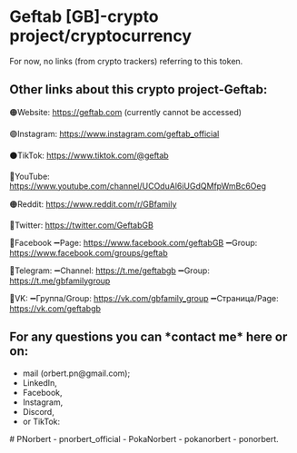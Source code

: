 # Geftab [GB]-crypto project/cryptocurrency
For now, no links (from crypto trackers) referring to this token.

<h2>Other links about this crypto project-Geftab:</h2>  

🟠Website: https://geftab.com 
(currently cannot be accessed)

🟣Instagram: https://www.instagram.com/geftab_official

⚫️TikTok: https://www.tiktok.com/@geftab

🔴YouTube: https://www.youtube.com/channel/UCOduAl6iUGdQMfpWmBc6Oeg

🟠Reddit: https://www.reddit.com/r/GBfamily

🔵Twitter: https://twitter.com/GeftabGB

🔵Facebook
➖Page: https://www.facebook.com/geftabGB
➖Group: https://www.facebook.com/groups/geftab

🔵Telegram:
➖Channel: https://t.me/geftabgb
➖Group: https://t.me/gbfamilygroup

🔵VK:
➖Группа/Group: https://vk.com/gbfamily_group
➖Страница/Page: https://vk.com/geftabgb 

<h2>For any questions you can *contact me* here or on:</h2>
<ul>
<li>mail (orbert.pn@gmail.com); 
<li>LinkedIn, 
<li>Facebook, 
<li>Instagram, 
<li>Discord, 
<li>or TikTok:
</ul>
# PNorbert - pnorbert_official - PokaNorbert - pokanorbert - ponorbert.
